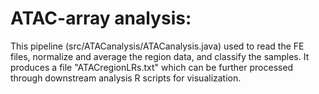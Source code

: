 # ATAC-array analysis:
This pipeline (src/ATACanalysis/ATACanalysis.java) used to read the FE files, normalize and average the region data, and classify the samples. 
It produces a file "ATACregionLRs.txt" which can be further processed through downstream analysis R scripts for visualization.
